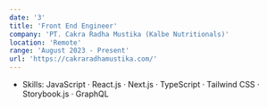 ```yaml
---
date: '3'
title: 'Front End Engineer'
company: 'PT. Cakra Radha Mustika (Kalbe Nutritionals)'
location: 'Remote'
range: 'August 2023 - Present'
url: 'https://cakraradhamustika.com/'
---
```


- Skills: JavaScript · React.js · Next.js · TypeScript · Tailwind CSS · Storybook.js · GraphQL
